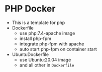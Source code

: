 # PHP Docker

- This is a template for php
- Dockerfile
  - use php:7.4-apache image
  - install php-fpm
  - integrate php-fpm with apache
  - auto start php-fpm on container start
- UbuntuDockerfile
  - use Ubuntu:20.04 image
  - and all other in `Dockerfile`
